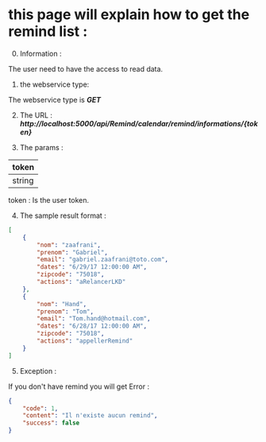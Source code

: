 # this page will explain how to get the remind list : 

0. Information : 

The user need to have the access to read data.

1. the webservice type:

The webservice type is ***GET***

2. The URL : 
***http://localhost:5000/api/Remind/calendar/remind/informations/{token}***

3. The params : 

| token |
|---| 
|  string |

token : Is the user token.

4. The sample result format : 

```json
[
    {
        "nom": "zaafrani",
        "prenom": "Gabriel",
        "email": "gabriel.zaafrani@toto.com",
        "dates": "6/29/17 12:00:00 AM",
        "zipcode": "75018",
        "actions": "aRelancerLKD"
    },
    {
        "nom": "Hand",
        "prenom": "Tom",
        "email": "Tom.hand@hotmail.com",
        "dates": "6/28/17 12:00:00 AM",
        "zipcode": "75018",
        "actions": "appellerRemind"
    }
]
```

5. Exception : 

If you don't have remind you will get Error :

```json
{
    "code": 1,
    "content": "Il n'existe aucun remind",
    "success": false
}
``` 
